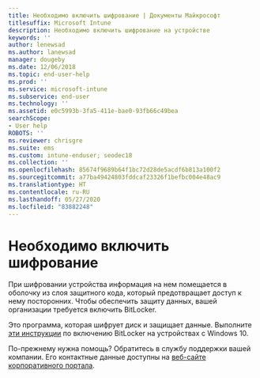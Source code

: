 ```yaml
---
title: Необходимо включить шифрование | Документы Майкрософт
titlesuffix: Microsoft Intune
description: Необходимо включить шифрование на устройстве
keywords: ''
author: lenewsad
ms.author: lanewsad
manager: dougeby
ms.date: 12/06/2018
ms.topic: end-user-help
ms.prod: ''
ms.service: microsoft-intune
ms.subservice: end-user
ms.technology: ''
ms.assetid: e0c5993b-3fa5-411e-bae0-93fb66c49bea
searchScope:
- User help
ROBOTS: ''
ms.reviewer: chrisgre
ms.suite: ems
ms.custom: intune-enduser; seodec18
ms.collection: ''
ms.openlocfilehash: 85674f9689b64f1bc72d28de5acdf6b813a100f2
ms.sourcegitcommit: a77ba49424803fddcaf23326f1befbc004e48ac9
ms.translationtype: HT
ms.contentlocale: ru-RU
ms.lasthandoff: 05/27/2020
ms.locfileid: "83882248"
---
```

# <a name="you-need-to-enable-encryption"></a>Необходимо включить шифрование

При шифровании устройства информация на нем помещается в оболочку из слоя защитного кода, который предотвращает доступ к нему посторонних. Чтобы обеспечить защиту данных, вашей организации требуется включить BitLocker.

Это программа, которая шифрует диск и защищает данные. Выполните [эти инструкции](https://gallery.technet.microsoft.com/How-to-turn-on-BitLocker-34294d3d) по включению BitLocker на устройствах с Windows 10.

По-прежнему нужна помощь? Обратитесь в службу поддержки вашей компании. Его контактные данные доступны на [веб-сайте корпоративного портала](https://go.microsoft.com/fwlink/?linkid=2010980).
